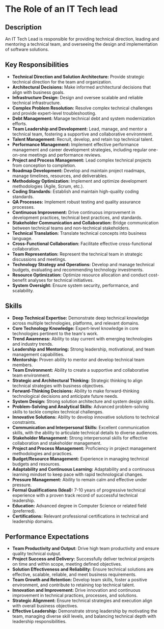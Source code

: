 # The Role of an IT Tech lead

## Description

An IT Tech Lead is responsible for providing technical direction, leading and mentoring a technical team, and overseeing the design and implementation of software solutions.

## Key Responsibilities

-   **Technical Direction and Solution Architecture:** Provide strategic technical direction for the team and organization.
-   **Architectural Decisions:** Make informed architectural decisions that align with business goals.
-   **Infrastructure Design:** Design and oversee scalable and reliable technical infrastructure.
-   **Complex Problem Resolution:** Resolve complex technical challenges and provide expert-level troubleshooting.
-   **Debt Management:** Manage technical debt and system modernization efforts.
-   **Team Leadership and Development:** Lead, manage, and mentor a technical team, fostering a supportive and collaborative environment.
-   **Talent Management:** Recruit, develop, and retain top technical talent.
-   **Performance Management:** Implement effective performance management and career development strategies, including regular one-on-one meetings and performance reviews.
-   **Project and Process Management:** Lead complex technical projects from conception to completion.
-   **Roadmap Development:** Develop and maintain project roadmaps, manage timelines, resources, and deliverables.
-   **Methodology Optimization:** Implement and optimize development methodologies (Agile, Scrum, etc.).
-   **Coding Standards:** Establish and maintain high-quality coding standards.
-   **QA Processes:** Implement robust testing and quality assurance processes.
-   **Continuous Improvement:** Drive continuous improvement in development practices, technical best practices, and standards.
-   **Stakeholder Communication and Collaboration:** Bridge communication between technical teams and non-technical stakeholders.
-   **Technical Translation:** Translate technical concepts into business language.
-   **Cross-Functional Collaboration:** Facilitate effective cross-functional collaboration.
-   **Team Representation:** Represent the technical team in strategic discussions and meetings.
-   **Technology Strategy and Operations:** Develop and manage technical budgets, evaluating and recommending technology investments.
-   **Resource Optimization:** Optimize resource allocation and conduct cost-benefit analyses for technical initiatives.
-   **System Oversight:** Ensure system security, performance, and scalability.

## Skills

-   **Deep Technical Expertise:** Demonstrate deep technical knowledge across multiple technologies, platforms, and relevant domains.
-   **Core Technology Knowledge:** Expert-level knowledge in core technologies pertinent to the team's work.
-   **Trend Awareness:** Ability to stay current with emerging technologies and industry trends.
-   **Leadership and Mentoring:** Strong leadership, motivational, and team management capabilities.
-   **Mentorship:** Proven ability to mentor and develop technical team members.
-   **Team Environment:** Ability to create a supportive and collaborative team environment.
-   **Strategic and Architectural Thinking:** Strategic thinking to align technical strategies with business objectives.
-   **Forward-Thinking Decisions:** Ability to make forward-thinking technological decisions and anticipate future needs.
-   **System Design:** Strong solution architecture and system design skills.
-   **Problem-Solving and Analytical Skills:** Advanced problem-solving skills to tackle complex technical challenges.
-   **Innovative Solutions:** Ability to develop innovative solutions to technical constraints.
-   **Communication and Interpersonal Skills:** Excellent communication skills, with the ability to articulate technical details to diverse audiences.
-   **Stakeholder Management:** Strong interpersonal skills for effective collaboration and stakeholder management.
-   **Project and Process Management:** Proficiency in project management methodologies and practices.
-   **Budget/Resource Management:** Experience in managing technical budgets and resources.
-   **Adaptability and Continuous Learning:** Adaptability and a continuous learning mindset to keep pace with rapid technological changes.
-   **Pressure Management:** Ability to remain calm and effective under pressure.
-   **Formal Qualifications (Ideal):** 7-10 years of progressive technical experience with a proven track record of successful technical leadership.
-   **Education:** Advanced degree in Computer Science or related field (preferred).
-   **Certifications:** Relevant professional certifications in technical and leadership domains.

## Performance Expectations

-   **Team Productivity and Output:** Drive high team productivity and ensure quality technical output.
-   **Project Success and Delivery:** Successfully deliver technical projects on time and within scope, meeting defined objectives.
-   **Solution Effectiveness and Reliability:** Ensure technical solutions are effective, scalable, reliable, and meet business requirements.
-   **Team Growth and Retention:** Develop team skills, foster a positive environment, and contribute to retaining top technical talent.
-   **Innovation and Improvement:** Drive innovation and continuous improvement in technical practices, processes, and solutions.
-   **Strategic Alignment:** Ensure technical strategies and execution align with overall business objectives.
-   **Effective Leadership:** Demonstrate strong leadership by motivating the team, managing diverse skill levels, and balancing technical depth with leadership responsibilities.